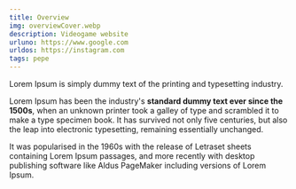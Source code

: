 ```yaml
---
title: Overview
img: overviewCover.webp
description: Videogame website
urluno: https://www.google.com
urldos: https://instagram.com
tags: pepe
---
```


Lorem Ipsum is simply dummy text of the printing and typesetting industry.

Lorem Ipsum has been the industry's **standard dummy text ever since the 1500s**, when an unknown printer took a galley of type and scrambled it to make a type specimen book. It has survived not only five centuries, but also the leap into electronic typesetting, remaining essentially unchanged.

It was popularised in the 1960s with the release of Letraset sheets containing Lorem Ipsum passages, and more recently with desktop publishing software like Aldus PageMaker including versions of Lorem Ipsum.

